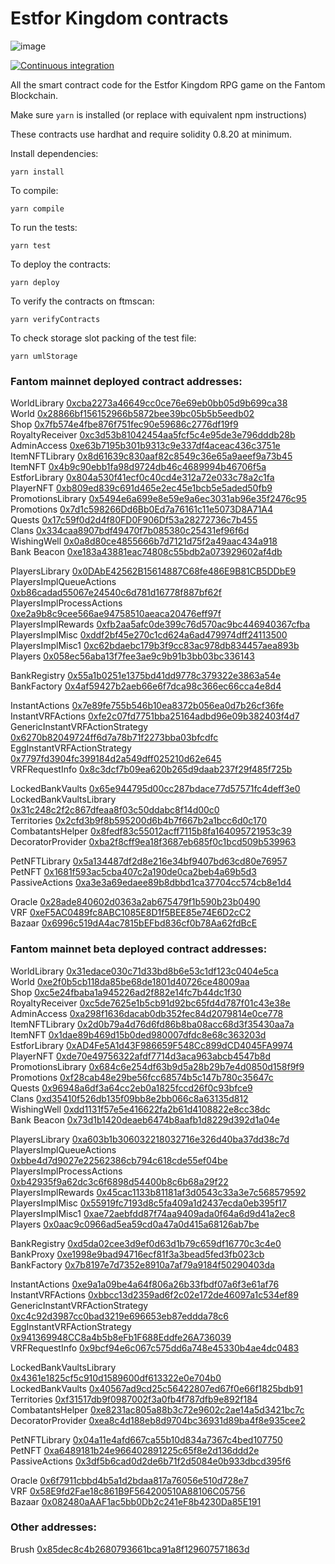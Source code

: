 # Estfor Kingdom contracts

![image](https://user-images.githubusercontent.com/84033732/223739503-c53a888a-443f-4fb5-98a3-d40f94956799.png)

[![Continuous integration](https://github.com/PaintSwap/estfor-contracts/actions/workflows/ci.yml/badge.svg)](https://github.com/PaintSwap/estfor-contracts/actions/workflows/ci.yml)

All the smart contract code for the Estfor Kingdom RPG game on the Fantom Blockchain.

Make sure `yarn` is installed (or replace with equivalent npm instructions)

These contracts use hardhat and require solidity 0.8.20 at minimum.

Install dependencies:

```shell
yarn install
```

To compile:

```shell
yarn compile
```

To run the tests:

```shell
yarn test
```

To deploy the contracts:

```shell
yarn deploy
```

To verify the contracts on ftmscan:

```shell
yarn verifyContracts
```

To check storage slot packing of the test file:

```shell
yarn umlStorage
```

### Fantom mainnet deployed contract addresses:

WorldLibrary [0xcba2273a46649cc0ce76e69eb0bb05d9b699ca38](https://ftmscan.com/address/0xcba2273a46649cc0ce76e69eb0bb05d9b699ca38)  
World [0x28866bf156152966b5872bee39bc05b5b5eedb02](https://ftmscan.com/address/0x28866bf156152966b5872bee39bc05b5b5eedb02)  
Shop [0x7fb574e4fbe876f751fec90e59686c2776df19f9](https://ftmscan.com/address/0x7fb574e4fbe876f751fec90e59686c2776df19f9)  
RoyaltyReceiver [0xc3d53b81042454aa5fcf5c4e95de3e796dddb28b](https://ftmscan.com/address/0xc3d53b81042454aa5fcf5c4e95de3e796dddb28b)  
AdminAccess [0xe63b7195b301b9313c9e337df4aceac436c3751e](https://ftmscan.com/address/0xe63b7195b301b9313c9e337df4aceac436c3751e)  
ItemNFTLibrary [0x8d61639c830aaf82c8549c36e65a9aeef9a73b45](https://ftmscan.com/address/0x8d61639c830aaf82c8549c36e65a9aeef9a73b45)  
ItemNFT [0x4b9c90ebb1fa98d9724db46c4689994b46706f5a](https://ftmscan.com/address/0x4b9c90ebb1fa98d9724db46c4689994b46706f5a)  
EstforLibrary [0x804a530f41ecf0c40cd4e312a72e033c78a2c1fa](https://ftmscan.com/address/0x804a530f41ecf0c40cd4e312a72e033c78a2c1fa)  
PlayerNFT [0xb809ed839c691d465e2ec45e1bcb5e5aded50fb9](https://ftmscan.com/address/0xb809ed839c691d465e2ec45e1bcb5e5aded50fb9)  
PromotionsLibrary [0x5494e6a699e8e59e9a6ec3031ab96e35f2476c95](https://ftmscan.com/address/0x5494e6a699e8e59e9a6ec3031ab96e35f2476c95)  
Promotions [0x7d1c598266Dd6Bb0Ed7a76161c11e5073D8A71A4](https://ftmscan.com/address/0x7d1c598266Dd6Bb0Ed7a76161c11e5073D8A71A4)  
Quests [0x17c59f0d2d4f80FD0F906Df53a28272736c7b455](https://ftmscan.com/address/0x17c59f0d2d4f80FD0F906Df53a28272736c7b455)  
Clans [0x334caa8907bdf49470f7b085380c25431ef96f6d](https://ftmscan.com/address/0x334caa8907bdf49470f7b085380c25431ef96f6d)  
WishingWell [0x0a8d80ce4855666b7d7121d75f2a49aac434a918](https://ftmscan.com/address/0x0a8d80ce4855666b7d7121d75f2a49aac434a918)  
Bank Beacon [0xe183a43881eac74808c55bdb2a073929602af4db](https://ftmscan.com/address/0xe183a43881eac74808c55bdb2a073929602af4db)

PlayersLibrary [0x0DAbE42562B15614887C68fe486E9B81CB5DDbE9](https://ftmscan.com/address/0x0DAbE42562B15614887C68fe486E9B81CB5DDbE9)  
PlayersImplQueueActions [0xb86cadad55067e24540c6d781d16778f887bf62f](https://ftmscan.com/address/0xb86cadad55067e24540c6d781d16778f887bf62f)  
PlayersImplProcessActions [0xe2a9b8c9cee566ae94758510aeaca20476eff97f](https://ftmscan.com/address/0xe2a9b8c9cee566ae94758510aeaca20476eff97f)  
PlayersImplRewards [0xfb2aa5afc0de399c76d570ac9bc446940367cfba](https://ftmscan.com/address/0xfb2aa5afc0de399c76d570ac9bc446940367cfba)  
PlayersImplMisc [0xddf2bf45e270c1cd624a6ad479974dff24113500](https://ftmscan.com/address/0xddf2bf45e270c1cd624a6ad479974dff24113500)  
PlayersImplMisc1 [0xc62bdaebc179b3f9cc83ac978db834457aea893b](https://ftmscan.com/address/0xc62bdaebc179b3f9cc83ac978db834457aea893b)  
Players [0x058ec56aba13f7fee3ae9c9b91b3bb03bc336143](https://ftmscan.com/address/0x058ec56aba13f7fee3ae9c9b91b3bb03bc336143)

BankRegistry [0x55a1b0251e1375bd41dd9778c379322e3863a54e](https://ftmscan.com/address/0x55a1b0251e1375bd41dd9778c379322e3863a54e)  
BankFactory [0x4af59427b2aeb66e6f7dca98c366ec66cca4e8d4](https://ftmscan.com/address/0x4af59427b2aeb66e6f7dca98c366ec66cca4e8d4)

InstantActions [0x7e89fe755b546b10ea8372b056ea0d7b26cf36fe](https://ftmscan.com/address/0x7e89fe755b546b10ea8372b056ea0d7b26cf36fe)  
InstantVRFActions [0xfe2c07fd7751bba25164adbd96e09b382403f4d7](https://ftmscan.com/address/0xfe2c07fd7751bba25164adbd96e09b382403f4d7)  
GenericInstantVRFActionStrategy [0x6270b82049724ff6d7a78b71f2273bba03bfcdfc](https://ftmscan.com/address/0x6270b82049724ff6d7a78b71f2273bba03bfcdfc)  
EggInstantVRFActionStrategy [0x7797fd3904fc399184d2a549dff025210d62e645](https://ftmscan.com/address/0x7797fd3904fc399184d2a549dff025210d62e645)  
VRFRequestInfo [0x8c3dcf7b09ea620b265d9daab237f29f485f725b](https://ftmscan.com/address/0x8c3dcf7b09ea620b265d9daab237f29f485f725b)

LockedBankVaults [0x65e944795d00cc287bdace77d57571fc4deff3e0](https://ftmscan.com/address/0x65e944795d00cc287bdace77d57571fc4deff3e0)  
LockedBankVaultsLibrary [0x31c248c2f2c867dfeaa8f03c50ddabc8f14d00c0](https://ftmscan.com/address/0x31c248c2f2c867dfeaa8f03c50ddabc8f14d00c0)  
Territories [0x2cfd3b9f8b595200d6b4b7f667b2a1bcc6d0c170](https://ftmscan.com/address/0x2cfd3b9f8b595200d6b4b7f667b2a1bcc6d0c170)  
CombatantsHelper [0x8fedf83c55012acff7115b8fa164095721953c39](https://ftmscan.com/address/0x8fedf83c55012acff7115b8fa164095721953c39)  
DecoratorProvider [0xba2f8cff9ea18f3687eb685f0c1bcd509b539963](https://ftmscan.com/address/0xba2f8cff9ea18f3687eb685f0c1bcd509b539963)

PetNFTLibrary [0x5a134487df2d8e216e34bf9407bd63cd80e76957](https://ftmscan.com/address/0x5a134487df2d8e216e34bf9407bd63cd80e76957)  
PetNFT [0x1681f593ac5cba407c2a190de0ca2beb4a69b5d3](https://ftmscan.com/address/0x1681f593ac5cba407c2a190de0ca2beb4a69b5d3)  
PassiveActions [0xa3e3a69edaee89b8dbbd1ca37704cc574cb8e1d4](https://ftmscan.com/address/0xa3e3a69edaee89b8dbbd1ca37704cc574cb8e1d4)

Oracle [0x28ade840602d0363a2ab675479f1b590b23b0490](https://ftmscan.com/address/0x28ade840602d0363a2ab675479f1b590b23b0490)  
VRF [0xeF5AC0489fc8ABC1085E8D1f5BEE85e74E6D2cC2](https://ftmscan.com/address/0xeF5AC0489fc8ABC1085E8D1f5BEE85e74E6D2cC2)  
Bazaar [0x6996c519dA4ac7815bEFbd836cf0b78Aa62fdBcE](https://ftmscan.com/address/0x6996c519dA4ac7815bEFbd836cf0b78Aa62fdBcE)

### Fantom mainnet beta deployed contract addresses:

WorldLibrary [0x31edace030c71d33bd8b6e53c1df123c0404e5ca](https://ftmscan.com/address/0x31edace030c71d33bd8b6e53c1df123c0404e5ca)  
World [0xe2f0b5cb118da85be68de1801d40726ce48009aa](https://ftmscan.com/address/0xe2f0b5cb118da85be68de1801d40726ce48009aa)  
Shop [0xc5e24fbaba1a945226ad2f882e14fc7b44dc1f30](https://ftmscan.com/address/0xc5e24fbaba1a945226ad2f882e14fc7b44dc1f30)  
RoyaltyReceiver [0xc5de7625e1b5cb91d92bc65fd4d787f01c43e38e](https://ftmscan.com/address/0xc5de7625e1b5cb91d92bc65fd4d787f01c43e38e)  
AdminAccess [0xa298f1636dacab0db352fec84d2079814e0ce778](https://ftmscan.com/address/0xa298f1636dacab0db352fec84d2079814e0ce778)  
ItemNFTLibrary [0x2d0b79a4d76d6fd86b8ba08acc68d3f35430aa7a](https://ftmscan.com/address/0x2d0b79a4d76d6fd86b8ba08acc68d3f35430aa7a)  
ItemNFT [0x1dae89b469d15b0ded980007dfdc8e68c363203d](https://ftmscan.com/address/0x1dae89b469d15b0ded980007dfdc8e68c363203d)  
EstforLibrary [0xAD4Fe5A1d43F986659F548Cc899dCD4045FA9974](https://ftmscan.com/address/0xAD4Fe5A1d43F986659F548Cc899dCD4045FA9974)  
PlayerNFT [0xde70e49756322afdf7714d3aca963abcb4547b8d](https://ftmscan.com/address/0xde70e49756322afdf7714d3aca963abcb4547b8d)  
PromotionsLibrary [0x684c6e254df63b9d5a28b29b7e4d0850d158f9f9](https://ftmscan.com/address/0x684c6e254df63b9d5a28b29b7e4d0850d158f9f9)  
Promotions [0xf28cab48e29be56fcc68574b5c147b780c35647c](https://ftmscan.com/address/0xf28cab48e29be56fcc68574b5c147b780c35647c)  
Quests [0x96948a6df3a64cc2eb0a1825fccd26f0c93bfce9](https://ftmscan.com/address/0x96948a6df3a64cc2eb0a1825fccd26f0c93bfce9)  
Clans [0xd35410f526db135f09bb8e2bb066c8a63135d812](https://ftmscan.com/address/0xd35410f526db135f09bb8e2bb066c8a63135d812)  
WishingWell [0xdd1131f57e5e416622fa2b61d4108822e8cc38dc](https://ftmscan.com/address/0xdd1131f57e5e416622fa2b61d4108822e8cc38dc)  
Bank Beacon [0x73d1b1420deaeb6474b8aafb1d8229d392d1a04e](https://ftmscan.com/address/0x73d1b1420deaeb6474b8aafb1d8229d392d1a04e)

PlayersLibrary [0xa603b1b306032218032716e326d40ba37dd38c7d](https://ftmscan.com/address/0xa603b1b306032218032716e326d40ba37dd38c7d)  
PlayersImplQueueActions [0xbbe4d7d9027e22562386cb794c618cde55ef04be](https://ftmscan.com/address/0xbbe4d7d9027e22562386cb794c618cde55ef04be)  
PlayersImplProcessActions [0xb42935f9a62dc3c6f6898d54400b8c6b68a29f22](https://ftmscan.com/address/0xb42935f9a62dc3c6f6898d54400b8c6b68a29f22)  
PlayersImplRewards [0x45cac1133b81181af3d0543c33a3e7c568579592](https://ftmscan.com/address/0x45cac1133b81181af3d0543c33a3e7c568579592)  
PlayersImplMisc [0x55919fc7193d8c5fa409a1d2437ecda0eb395f17](https://ftmscan.com/address/0x55919fc7193d8c5fa409a1d2437ecda0eb395f17)  
PlayersImplMisc1 [0xae72aebfdd87f74aa9409ada0f64a6d9d41a2ec8](https://ftmscan.com/address/0xae72aebfdd87f74aa9409ada0f64a6d9d41a2ec8)  
Players [0x0aac9c0966ad5ea59cd0a47a0d415a68126ab7be](https://ftmscan.com/address/0x0aac9c0966ad5ea59cd0a47a0d415a68126ab7be)

BankRegistry [0xd5da02cee3d9ef0d63d1b79c659df16770c3c4e0](https://ftmscan.com/address/0xd5da02cee3d9ef0d63d1b79c659df16770c3c4e0)  
BankProxy [0xe1998e9bad94716ecf81f3a3bead5fed3fb023cb](https://ftmscan.com/address/0xe1998e9bad94716ecf81f3a3bead5fed3fb023cb)  
BankFactory [0x7b8197e7d7352e8910a7af79a9184f50290403da](https://ftmscan.com/address/0x7b8197e7d7352e8910a7af79a9184f50290403da)

InstantActions [0xe9a1a09be4a64f806a26b33fbdf07a6f3e61af76](https://ftmscan.com/address/0xe9a1a09be4a64f806a26b33fbdf07a6f3e61af76)  
InstantVRFActions [0xbbcc13d2359ad6f2c02e172de46097a1c534ef89](https://ftmscan.com/address/0xbbcc13d2359ad6f2c02e172de46097a1c534ef89)  
GenericInstantVRFActionStrategy [0xc4c92d3987cc0bad3219e696653eb87eddda78c6](https://ftmscan.com/address/0xc4c92d3987cc0bad3219e696653eb87eddda78c6)  
EggInstantVRFActionStrategy [0x941369948CC8a4b5b8eFb1F688Eddfe26A736039](https://ftmscan.com/address/0x941369948CC8a4b5b8eFb1F688Eddfe26A736039)  
VRFRequestInfo [0x9bcf94e6c067c575dd6a748e45330b4ae4dc0483](https://ftmscan.com/address/0x9bcf94e6c067c575dd6a748e45330b4ae4dc0483)

LockedBankVaultsLibrary [0x4361e1825cf5c910d1589600df613322e0e704b0](https://ftmscan.com/address/0x4361e1825cf5c910d1589600df613322e0e704b0)  
LockedBankVaults [0x40567ad9cd25c56422807ed67f0e66f1825bdb91](https://ftmscan.com/address/0x40567ad9cd25c56422807ed67f0e66f1825bdb91)  
Territories [0xf31517db9f0987002f3a0fb4f787dfb9e892f184](https://ftmscan.com/address/0xf31517db9f0987002f3a0fb4f787dfb9e892f184)  
CombatantsHelper [0xe8231ac805a88b3c72e9602c2ae14a5d3421bc7c](https://ftmscan.com/address/0xe8231ac805a88b3c72e9602c2ae14a5d3421bc7c)  
DecoratorProvider [0xea8c4d188eb8d9704bc36931d89ba4f8e935cee2](https://ftmscan.com/address/0xea8c4d188eb8d9704bc36931d89ba4f8e935cee2)

PetNFTLibrary [0x04a11e4afd667ca55b10d834a7367c4bed107750](https://ftmscan.com/address/0x04a11e4afd667ca55b10d834a7367c4bed107750)  
PetNFT [0xa6489181b24e966402891225c65f8e2d136ddd2e](https://ftmscan.com/address/0xa6489181b24e966402891225c65f8e2d136ddd2e)  
PassiveActions [0x3df5b6cad0d2de6b71f2d5084e0b933dbcd395f6](https://ftmscan.com/address/0x3df5b6cad0d2de6b71f2d5084e0b933dbcd395f6)

Oracle [0x6f7911cbbd4b5a1d2bdaa817a76056e510d728e7](https://ftmscan.com/address/0x6f7911cbbd4b5a1d2bdaa817a76056e510d728e7)  
VRF [0x58E9fd2Fae18c861B9F564200510A88106C05756](https://ftmscan.com/address/0x58E9fd2Fae18c861B9F564200510A88106C05756)  
Bazaar [0x082480aAAF1ac5bb0Db2c241eF8b4230Da85E191](https://ftmscan.com/address/0x082480aAAF1ac5bb0Db2c241eF8b4230Da85E191)

### Other addresses:

Brush [0x85dec8c4b2680793661bca91a8f129607571863d](https://ftmscan.com/address/0x85dec8c4b2680793661bca91a8f129607571863d)
